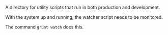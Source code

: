 A directory for utility scripts that run in both production and development.

With the system up and running, the watcher script needs to be monitored.

The command `grunt watch` does this.
